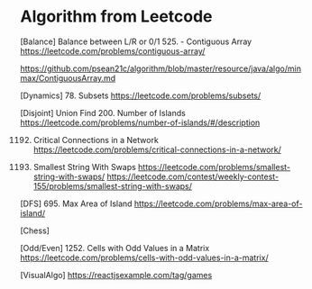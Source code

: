 # Algorithm from Leetcode


[Balance] Balance between L/R or 0/1
525. - Contiguous Array
https://leetcode.com/problems/contiguous-array/

https://github.com/psean21c/algorithm/blob/master/resource/java/algo/minmax/ContiguousArray.md

[Dynamics]
78. Subsets
https://leetcode.com/problems/subsets/

[Disjoint] Union Find
200. Number of Islands
https://leetcode.com/problems/number-of-islands/#/description

1192. Critical Connections in a Network
https://leetcode.com/problems/critical-connections-in-a-network/

1202. Smallest String With Swaps
https://leetcode.com/problems/smallest-string-with-swaps/
https://leetcode.com/contest/weekly-contest-155/problems/smallest-string-with-swaps/

[DFS]
695. Max Area of Island
https://leetcode.com/problems/max-area-of-island/

[Chess]

[Odd/Even] 
1252. Cells with Odd Values in a Matrix
https://leetcode.com/problems/cells-with-odd-values-in-a-matrix/

[VisualAlgo]
https://reactjsexample.com/tag/games